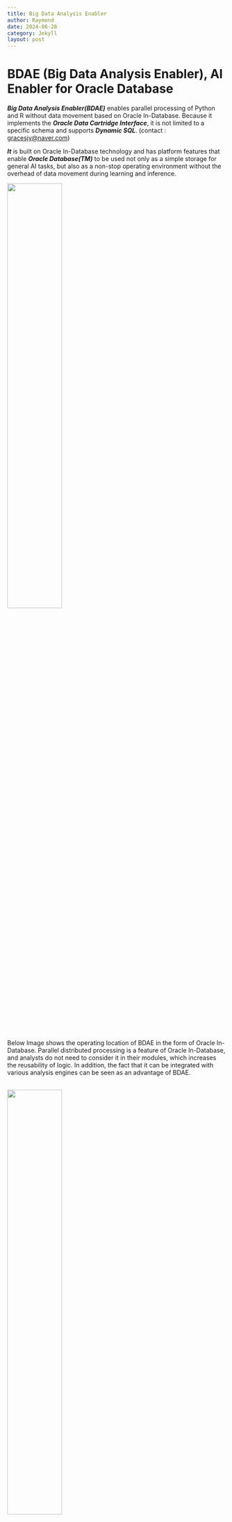 ```yaml
---
title: Big Data Analysis Enabler
author: Raymond
date: 2024-06-28
category: Jekyll
layout: post
---
```


# BDAE (Big Data Analysis Enabler), AI Enabler for Oracle Database

***Big Data Analysis Enabler(BDAE)*** enables parallel processing of Python and R without data movement based on Oracle In-Database.
Because it implements the ***Oracle Data Cartridge Interface***, it is not limited to a specific schema and supports ***Dynamic SQL***.
(contact : gracesjy@naver.com)<br>

***It*** is built on Oracle In-Database technology and has platform features that enable ***Oracle Database(TM)***
to be used not only as a simple storage for general AI tasks, but also as a non-stop operating environment
without the overhead of data movement during learning and inference.<br>

<img src="../assets/Oracle_In_Database.png" width="50%" height="50%">

Below Image shows the operating location of BDAE in the form of Oracle In-Database.
Parallel distributed processing is a feature of Oracle In-Database, and analysts do not need to consider it in their modules, which increases the reusability of logic.
In addition, the fact that it can be integrated with various analysis engines can be seen as an advantage of BDAE. <br><br>

<img src="../assets/BDAE_SW_Arch01.png" width="50%" height="50%">

This can improve performance by reducing the number of DB calls while writing backend programs in Python and R.<br>
***Note)*** <br>
1.    ***BDAE*** was developed with inspiration from ***Oracle R Enterprise*** and was created solely using Oracle manuals.<br>
      However, it took a lot of time to develop through trial and error due to the lack of examples.<br>
      This is a work that I thought of and created on my own.<br>
2.    ***BDAE*** enables your Python/R modules to run with parallelism like ***Oracle R Enterprise***. <br>
3.    But, ***BDAE*** has no alogithm unlike **Oracle R Enterprise**, just Tool for AI (Machine Learning). <br>
      Algorithms are not included because they are constantly evolving and changing. This is also because analysts can do better. <br>

## How To run (3 Steps to Run !)
1. Register your Python/R model in the designated Oracle Database's table or save file in PYTHONPATH directory.
2. Register the SQL to bind source data and your model.
3. Run the SQL and get the results.  you can get results any tools capable of connecting Oracle Database.
***Note*** Using BDAE Web, you can simply and easily register Python/R and SQLs with Editor. (just copy & paste from Jupyter Notebook or Something)

### Step-1) Make Your Python module (ML/DL/ ...)

You must make entry function of module, for example describe().
others are helper functions. 

<pre>
<code>
import numpy as np
import os
import matplotlib as mpl
import matplotlib.pyplot as plt
import pandas as pd
import tempfile
import base64
from pandas.plotting import scatter_matrix

def make_output(df, key, data):
   df[key] = data
   return df

def image_to_html():
   tmp_file_name = tempfile.NamedTemporaryFile().name + '.png'
   plt.savefig(tmp_file_name)
   image = open(tmp_file_name, 'rb')
   image_read = image.read()
   image_64_encode = base64.b64encode(image_read)
   uri = '<img src="data:img/png;base64,' + image_64_encode.decode() + '">'
   html_str = "<html><body>" + uri + "</body></html>"
   if os.path.exists(tmp_file_name):
      os.remove(tmp_file_name)
   return html_str

def describe(housing):
   # 0) Prepare Output
   tupleStart = {'subject': [ 'General ML' ] }
   pdf = pd.DataFrame(tupleStart)

   # 1) Historam
   housing.hist(bins=50, figsize=(20,15))
   a = image_to_html()
   pdf = make_output(pdf, 'Histogram', a)

   # 2) Scatter Plot
   housing.plot(kind="scatter", x="LONGITUDE", y="LATITUDE", alpha=0.4,
             s=housing["POPULATION"]/100, label="POPULATION", figsize=(10,7),
             c="MEDIAN_HOUSE_VALUE", cmap=plt.get_cmap("jet"), colorbar=True,
             sharex=False)
   plt.legend()
   a = image_to_html()
   pdf = make_output(pdf, 'ScatterPlot', a)

   # 3) Scatter Matrix
   attributes = ["MEDIAN_HOUSE_VALUE", "MEDIAN_INCOME", "TOTAL_ROOMS",
              "HOUSING_MEDIAN_AGE"]
   scatter_matrix(housing[attributes], figsize=(12, 8))
   a = image_to_html()
   pdf = make_output(pdf, 'ScatterMatrix', a)
   
   return pdf


</code>
</pre>

### Step-2) Make Your SQL to run

The input (Oracle Database's Table or View or Queries) is delivered 
pandas DataFrame format to your python entry point function,
and You must make the results into pandas DataFrame format !,
because of Oracle Database Query Results(RDBMS).

```
SELECT * 
      FROM table(apTableEval(
         	cursor(SELECT * FROM CAL_HOUSING),  -- Input Data (Driving Table)
         	NULL,  -- Secondary Input Data
            'SELECT CAST(''A'' AS VARCHAR2(40)) SUBJECT,  -- Output Format
                  TO_CLOB(NULL) H1, TO_CLOB(NULL) H2, TO_CLOB(NULL) H3 
             FROM DUAL',
           'CAL_HOUSING_EDM:describe'))  -- Python Module for calling
```

### Step-3) Run above SQL and get Results
Like General SQL Queries' results, BDAE's results are the same.
(Any Applications you can develope using SQLs)
<br>
<img src="../assets/ResultsEDM.png" width="80%" height="80%">




## Installation

Oracle Database is provided as Docker, and installation of Python and R with Anaconda has also become very convenient.<br>
Therefore, BDAE installation is very quick and can be installed within 5 minutes.<br><br>
This Docker can be provided in Docker tar file format and can be imported to your computer using following method.<br><br>
> docker load -i bdae_oracle.tar

<img src="../assets/BDAE_DOCKER.png" width="80%" height="80%">

Please send me the mail if you want to test. (gracesjy@naver.com)<br>

## Manual
https://github.com/gracesjy/hp/blob/master/assets/BDAE_Manual.pdf



### <span style="color:blue"> 1. Nan, Infinity </span>

분석에서는 매우 기본적인 것이지만, Oracle API 와 연계에서는 주의해야 할 부분이며 까다롭다.<br>


```
import plotly.express as px
import matplotlib.pyplot as plt
import plotly.offline as py
import pandas as pd
import os
import tempfile
import numpy as np
import plotly.graph_objects as go
```


```python
import pandas as pd
import numpy as np

def returnNAN():
    df = pd.DataFrame([['motor type',1, np.inf],
                      [np.nan, 2, 3.2],
                      ['RF', np.nan, 4.5]],
                      columns = list('abc'))
    return df
```


```
df = returnNAN()
df
```




<div>
<style scoped>
    .dataframe tbody tr th:only-of-type {
        vertical-align: middle;
    }

    .dataframe tbody tr th {
        vertical-align: top;
    }

    .dataframe thead th {
        text-align: right;
    }
</style>
<table border="1" class="dataframe">
  <thead>
    <tr style="text-align: right;">
      <th></th>
      <th>a</th>
      <th>b</th>
      <th>c</th>
    </tr>
  </thead>
  <tbody>
    <tr>
      <th>0</th>
      <td>motor type</td>
      <td>1.0</td>
      <td>inf</td>
    </tr>
    <tr>
      <th>1</th>
      <td>NaN</td>
      <td>2.0</td>
      <td>3.2</td>
    </tr>
    <tr>
      <th>2</th>
      <td>RF</td>
      <td>NaN</td>
      <td>4.5</td>
    </tr>
  </tbody>
</table>
</div>



### <span style="color:blue"> 2.Pandas to json </span>

분석의 중간, 중간에 데이터들이 많고, 특히 Inference 가 아니고 train 을 배치 작업을 할 때는 <br>
결국 분석가들은 차트, 데이터, 모델 등을 보고 싶어 할 것이다.  따라서 이 부분도 필요하다. <br>


```
import json
import pandas as pd
import numpy as np

dictData = {'name': ['Raymond','James', 'Alex'], 'data': [123, 233, 23] }
df = pd.DataFrame(dictData)
df.to_json(orient='records')
```




    '[{"name":"Raymond","data":123},{"name":"James","data":233},{"name":"Alex","data":23}]'



### <span style="color:blue"> 3. Return Various Data Type </span>

분석은 간단하지 않기 때문에, 특히 Training 을 BDAE 로 할 때 다양한 데이터 타입을 리턴할 수 
있어야 한다.

그 목적에서 한번 만들어 본 것이다.


```
def make_output(df, key, data):
   df[key] = data
   return df

def image_to_html():
   tmp_file_name = tempfile.NamedTemporaryFile().name + '.png'
   plt.savefig(tmp_file_name)
   image = open(tmp_file_name, 'rb')
   image_read = image.read()
   image_64_encode = base64.b64encode(image_read)
   uri = '<img src="data:img/png;base64,' + image_64_encode.decode() + '">'
   html_str = "<html><body>" + uri + "</body></html>"
   if os.path.exists(tmp_file_name):
      os.remove(tmp_file_name)
   return html_str
```


```
def get_binary_data(filename):
   f = open(filename, mode="rb")
   data = f.read()
   return data
```


```python
def fillup():
    key_name = []
    varchar_data = []
    clob_data = []
    blob_data = []
    int_data = []
    double_data = []

    # varchar data
    sample = ['EQP01','EQP02','EQP03']
    for i in range(len(sample)):
        key_name.append('varchar_data_01')
        varchar_data.append(sample[i])
        clob_data.append(np.nan)
        blob_data.append(np.nan)
        int_data.append(np.nan)
        double_data.append(np.nan)

    # clob_data like image or something
    df = px.data.iris()
    fig = px.scatter_matrix(df, dimensions=["sepal_width", "sepal_length", "petal_width", "petal_length"], color="species")
    chartData = py.offline.plot(fig, output_type='div')

    key_name.append('Scatter Matrix')
    varchar_data.append(np.nan)
    clob_data.append(chartData)
    blob_data.append(np.nan)
    int_data.append(np.nan)
    double_data.append(np.nan)

    # clob for ML/DL results set to json
    dictData = {'keyname': ['avg fit time','avg score time', 'avg test time'], 'data': [0.047434, 0.015755, 0.955079] }
    mlResult = pd.DataFrame(dictData)
    mlResultJson = mlResult.to_json(orient='records')

    key_name.append('Ensenble')
    varchar_data.append(np.nan)
    clob_data.append(mlResultJson)
    blob_data.append(np.nan)
    int_data.append(np.nan)
    double_data.append(np.nan)

    # int data
    sample_integer = [1,2,3]
    for i in range(len(sample_integer)):
        key_name.append('int_data_01')
        varchar_data.append(np.nan)
        clob_data.append(np.nan)
        blob_data.append(np.nan)
        int_data.append(sample_integer[i])
        double_data.append(np.nan)

    # BLOB model
    f = open('/home/oracle/Pictures/ModeLSerialized.png', mode="rb")
    model_data = f.read()
    key_name.append('model_data_01')
    varchar_data.append(np.nan)
    clob_data.append(np.nan)
    blob_data.append(model_data)
    int_data.append(sample_integer[i])
    double_data.append(np.nan)

    dictData = {'Key': key_name, 'VARCHAR_DATA': varchar_data, 'CLOB_DATA': clob_data, 'BLOB_DATA': blob_data, 'INT_DATA': int_data, 'DOUBLE_DATA': double_data}
    pdf = pd.DataFrame(dictData)
    return pdf

```

#### <span style="color:blue">complex data type into one DataFrame

이것은 고정된 것이 아니라, 제언을 하는 것이다. <br>


```
df = fillup()
df
```




<div>
<style scoped>
    .dataframe tbody tr th:only-of-type {
        vertical-align: middle;
    }

    .dataframe tbody tr th {
        vertical-align: top;
    }

    .dataframe thead th {
        text-align: right;
    }
</style>
<table border="1" class="dataframe">
  <thead>
    <tr style="text-align: right;">
      <th></th>
      <th>Key</th>
      <th>VARCHAR_DATA</th>
      <th>CLOB_DATA</th>
      <th>BLOB_DATA</th>
      <th>INT_DATA</th>
      <th>DOUBLE_DATA</th>
    </tr>
  </thead>
  <tbody>
    <tr>
      <th>0</th>
      <td>varchar_data_01</td>
      <td>EQP01</td>
      <td>NaN</td>
      <td>NaN</td>
      <td>NaN</td>
      <td>NaN</td>
    </tr>
    <tr>
      <th>1</th>
      <td>varchar_data_01</td>
      <td>EQP02</td>
      <td>NaN</td>
      <td>NaN</td>
      <td>NaN</td>
      <td>NaN</td>
    </tr>
    <tr>
      <th>2</th>
      <td>varchar_data_01</td>
      <td>EQP03</td>
      <td>NaN</td>
      <td>NaN</td>
      <td>NaN</td>
      <td>NaN</td>
    </tr>
    <tr>
      <th>3</th>
      <td>Scatter Matrix</td>
      <td>NaN</td>
      <td>&lt;div&gt;                        &lt;script type="tex...</td>
      <td>NaN</td>
      <td>NaN</td>
      <td>NaN</td>
    </tr>
    <tr>
      <th>4</th>
      <td>Ensenble</td>
      <td>NaN</td>
      <td>[{"keyname":"avg fit time","data":0.047434},{"...</td>
      <td>NaN</td>
      <td>NaN</td>
      <td>NaN</td>
    </tr>
    <tr>
      <th>5</th>
      <td>int_data_01</td>
      <td>NaN</td>
      <td>NaN</td>
      <td>NaN</td>
      <td>1.0</td>
      <td>NaN</td>
    </tr>
    <tr>
      <th>6</th>
      <td>int_data_01</td>
      <td>NaN</td>
      <td>NaN</td>
      <td>NaN</td>
      <td>2.0</td>
      <td>NaN</td>
    </tr>
    <tr>
      <th>7</th>
      <td>int_data_01</td>
      <td>NaN</td>
      <td>NaN</td>
      <td>NaN</td>
      <td>3.0</td>
      <td>NaN</td>
    </tr>
    <tr>
      <th>8</th>
      <td>model_data_01</td>
      <td>NaN</td>
      <td>NaN</td>
      <td>b'\x89PNG\r\n\x1a\n\x00\x00\x00\rIHDR\x00\x00\...</td>
      <td>3.0</td>
      <td>NaN</td>
    </tr>
  </tbody>
</table>
</div>



## <span style="color:blue">ETC (In case of Hive UDTF) </blue>

실제로 Big Data 관련 프로젝트, 개발, 운영 등은 모두 Hadoop 기반에서, Spark 기반에서 하였다.<br>
BDAE 도 Hive 기반, Spark 기반, maria db 기반으로도 만들어 보려고 했지만, Data Dictionary 등이<br>
Oracle 처럼 지원해 주지 못해서 매끄럽지는 못했다. <br>
이는 Hive Document 와 개발자들의 포럼에서 모두 확인했던 사항이다.

아래는 <span style="color:blue">Big Data Analysis Enabler for Hive 의 UDTF(User Defined Table Function)</span> 을 이용한 SQL 이다.<br>
그리고, 실제로 아래 SQL 은 프로젝트에서 사용되었다.



```
select bdaeAnalyzeC(j1.*,                                         'fab,eqp_id,start_dt,lot_id,recipe_id,cassette_slot,product_id,operation_id,lot_code,substrate_id,param_name1,param_value1',               'fab,eqp_id,start_dt,lot_id,recipe_id,cassette_slot,product_id,operation_id,lot_code,substrate_id,param_name1',
"select 1 no, 'atlas' jj, 2.3 pj", 'seaborn_plot')
from (
  select * from (
  select fab, eqp_id, start_dt, lot_id, recipe_id, cassette_slot, product_id, operation_id, lot_code, substrate_id,
         param_name1, param_value1
  from (
     select record_id, ts, lot_id, recipe_id, cassette_slot, product_id, operation_id, lot_code, substrate_id,
            param_name, param_value,zone, create_dtts, batch_id, batch_type, module_name,fab, eqp_id, start_dt

     from default.fdc_eqp_trace_ctcm
   ) k
   lateral view posexplode(param_name)EXPLODE_rec1 as seq1, param_name1
   lateral view posexplode(param_value)EXPLODE_rec2 as seq2, param_value1
where seq1 = seq2) t1
cluster by fab, eqp_id, start_dt, lot_id, recipe_id, cassette_slot, product_id, operation_id,
           lot_code, substrate_id, param_name1
) j1;
```

